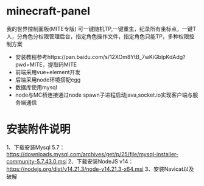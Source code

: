 # minecraft-panel
我的世界控制面板(MITE专版)
可一键随机TP,一键重生，纪录所有坐标点，一键T人，分角色分权限管理后台，指定角色操作文件，指定角色只能TP，多种权限控制方案

+ 安装教程参考https://pan.baidu.com/s/12XOm8YtB_7wKiGblpKdAdg?pwd=MITE，提取码MITE
+ 前端采用vue+element开发
+ 后端采用node环境搭配egg
+ 数据库使用mysql
+ node与MC桥连接通过node spawn子进程启动java,socket.io实现客户端与服务端通信

# 安装附件说明
1、下载安装Mysql 5.7：https://downloads.mysql.com/archives/get/p/25/file/mysql-installer-community-5.7.43.0.msi
2、下载安装NodeJS v14：https://nodejs.org/dist/v14.21.3/node-v14.21.3-x64.msi
3、安装Navicat以及破解
